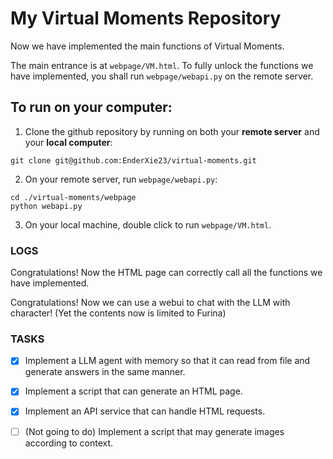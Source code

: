 # My Virtual Moments Repository
Now we have implemented the main functions of Virtual Moments.

The main entrance is at `webpage/VM.html`. To fully unlock the functions we have implemented, you shall run `webpage/webapi.py` on the remote server.

## To run on your computer:
1. Clone the github repository by running on both your **remote server** and your **local computer**:
```
git clone git@github.com:EnderXie23/virtual-moments.git
```
2. On your remote server, run `webpage/webapi.py`:
```
cd ./virtual-moments/webpage
python webapi.py
```
3. On your local machine, double click to run `webpage/VM.html`.


### LOGS

Congratulations! Now the HTML page can correctly call all the functions we have implemented.

Congratulations! Now we can use a webui to chat with the LLM with character! (Yet the contents now is limited to Furina)

### TASKS
- [x] Implement a LLM agent with memory so that it can read from file and generate answers in the same manner.
- [x] Implement a script that can generate an HTML page.
- [x] Implement an API service that can handle HTML requests.
- [ ] (Not going to do) Implement a script that may generate images according to context.

